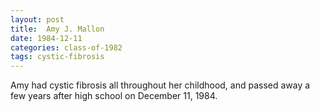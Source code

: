 ```yaml
---
layout: post
title:  Amy J. Mallon
date: 1984-12-11
categories: class-of-1982
tags: cystic-fibrosis
---
```


Amy had cystic fibrosis all throughout her childhood, and passed away a few years after high school on December 11, 1984.


